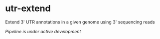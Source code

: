 # utr-extend
Extend 3' UTR annotations in a given genome using 3' sequencing reads

*Pipeline is under active development*
